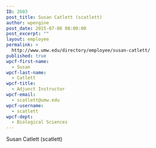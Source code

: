 ```yaml
---
ID: 2603
post_title: Susan Catlett (scatlett)
author: wpengine
post_date: 2015-07-06 08:00:00
post_excerpt: ""
layout: employee
permalink: >
  http://www.umw.edu/directory/employee/susan-catlett/
published: true
wpcf-first-name:
  - Susan
wpcf-last-name:
  - Catlett
wpcf-title:
  - Adjunct Instructor
wpcf-email:
  - scatlett@umw.edu
wpcf-username:
  - scatlett
wpcf-dept:
  - Biological Sciences
---
```

Susan Catlett (scatlett)